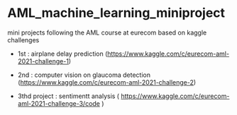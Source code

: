 # AML_machine_learning_miniproject
mini projects following the AML course at eurecom based on kaggle challenges

- 1st : airplane delay prediction (https://www.kaggle.com/c/eurecom-aml-2021-challenge-1)

- 2nd : computer vision on glaucoma detection (https://www.kaggle.com/c/eurecom-aml-2021-challenge-2)

- 3thd project : sentimentt analysis ( https://www.kaggle.com/c/eurecom-aml-2021-challenge-3/code ) 
